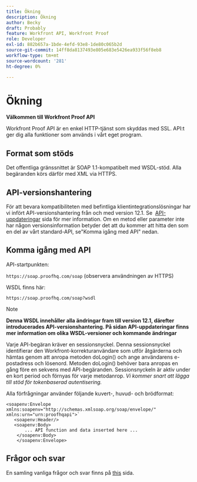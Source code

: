 ```yaml
---
title: Ökning
description: Ökning
author: Becky
draft: Probably
feature: Workfront API, Workfront Proof
role: Developer
exl-id: 882b657a-1bde-4efd-93e8-1de80c065b2d
source-git-commit: 14ff8da8137493e805e683e5426ea933f56f8eb8
workflow-type: tm+mt
source-wordcount: '281'
ht-degree: 0%

---
```


# Ökning

**Välkommen till Workfront Proof API**

Workfront Proof API är en enkel HTTP-tjänst som skyddas med SSL. API:t ger dig alla funktioner som används i vårt eget program.

## Format som stöds

Det offentliga gränssnittet är SOAP 1.1-kompatibelt med WSDL-stöd. Alla begäranden körs därför med XML via HTTPS.

## API-versionshantering

För att bevara kompatibiliteten med befintliga klientintegrationslösningar har vi infört API-versionshantering från och med version 12.1. Se  [API-uppdateringar](http://api.proofhq.com/new-updates) sida för mer information. Om en metod eller parameter inte har någon versionsinformation betyder det att du kommer att hitta den som en del av vårt standard-API, se&quot;Komma igång med API&quot; nedan.

## Komma igång med API

API-startpunkten:

`https://soap.proofhq.com/soap` (observera användningen av HTTPS)

WSDL finns här:

`https://soap.proofhq.com/soap?wsdl`

>[!NOTE]
>
>**Denna WSDL innehåller alla ändringar fram till version 12.1, därefter introducerades API-versionshantering. På sidan API-uppdateringar finns mer information om olika WSDL-versioner och kommande ändringar**

Varje API-begäran kräver en sessionsnyckel. Denna sessionsnyckel identifierar den Workfront-korrekturanvändare som utför åtgärderna och hämtas genom att anropa metoden doLogin() och ange användarens e-postadress och lösenord. Metoden doLogin() behöver bara anropas en gång före en sekvens med API-begäranden. Sessionsnyckeln är aktiv under en kort period och förnyas för varje metodanrop. *Vi kommer snart att lägga till stöd för tokenbaserad autentisering.*

Alla förfrågningar använder följande kuvert-, huvud- och brödformat:

```
<soapenv:Envelope xmlns:soapenv="http://schemas.xmlsoap.org/soap/envelope/" xmlns:urn="urn:proofhqapi">`
   <soapenv:Header/>
   <soapenv:Body>
       ... API function and data inserted here ...
    </soapenv:Body>
    </soapenv:Envelope>
```

## Frågor och svar

En samling vanliga frågor och svar finns på [this](http://api.proofhq.com/faqs) sida.
